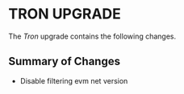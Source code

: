 # TRON UPGRADE

The *Tron* upgrade contains the following changes.

## Summary of Changes

* Disable filtering evm net version
